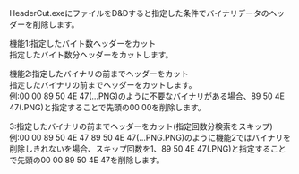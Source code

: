 HeaderCut.exeにファイルをD&Dすると指定した条件でバイナリデータのヘッダーを削除します。  
  
機能1:指定したバイト数ヘッダーをカット  
指定したバイト数分ヘッダーをカットします。  
  
機能2:指定したバイナリの前までヘッダーをカット  
指定したバイナリの前までヘッダーをカットします。  
例:00 00 89 50 4E 47(...PNG)のように不要なバイナリがある場合、89 50 4E 47(.PNG)と指定することで先頭の00 00を削除します。  
  
3:指定したバイナリの前までヘッダーをカット(指定回数分検索をスキップ)  
例:00 00 89 50 4E 47 89 50 4E 47(...PNG.PNG)のように機能2ではバイナリを削除しきれないを場合、スキップ回数を1、89 50 4E 47(.PNG)と指定することで先頭の00 00 89 50 4E 47を削除します。
